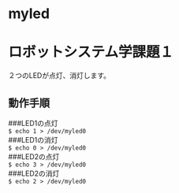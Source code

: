 # myled
# ロボットシステム学課題１
２つのLEDが点灯、消灯します。
## 動作手順
###LED1の点灯  
```$ echo 1 > /dev/myled0```  
###LED1の消灯  
```$ echo 0 > /dev/myled0```  
###LED2の点灯  
```$ echo 3 > /dev/myled0```  
###LED2の消灯  
```$ echo 2 > /dev/myled0```  
